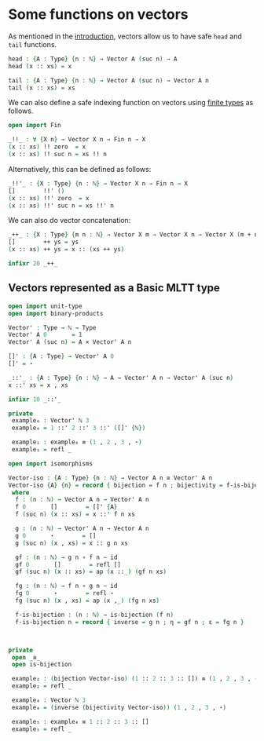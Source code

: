 <!--
```agda
{-# OPTIONS --without-K --safe #-}

module Vector-functions where

open import prelude
```
-->
# Some functions on vectors

As mentioned in the [introduction](introduction.lagda.md), vectors allow us to have safe `head` and `tail` functions.
```agda
head : {A : Type} {n : ℕ} → Vector A (suc n) → A
head (x :: xs) = x

tail : {A : Type} {n : ℕ} → Vector A (suc n) → Vector A n
tail (x :: xs) = xs
```

We can also define a safe indexing function on vectors using [finite types](Fin.lagda.md) as follows.
```agda
open import Fin

_!!_ : ∀ {X n} → Vector X n → Fin n → X
(x :: xs) !! zero  = x
(x :: xs) !! suc n = xs !! n
```
Alternatively, this can be defined as follows:
```agda
_!!'_ : {X : Type} {n : ℕ} → Vector X n → Fin n → X
[]        !!' ()
(x :: xs) !!' zero  = x
(x :: xs) !!' suc n = xs !!' n
```

We can also do vector concatenation:
```agda
_++_ : {X : Type} {m n : ℕ} → Vector X m → Vector X n → Vector X (m + n)
[]        ++ ys = ys
(x :: xs) ++ ys = x :: (xs ++ ys)

infixr 20 _++_
```

## Vectors represented as a Basic MLTT type

```agda
open import unit-type
open import binary-products

Vector' : Type → ℕ → Type
Vector' A 0       = 𝟙
Vector' A (suc n) = A × Vector' A n

[]' : {A : Type} → Vector' A 0
[]' = ⋆

_::'_ : {A : Type} {n : ℕ} → A → Vector' A n → Vector' A (suc n)
x ::' xs = x , xs

infixr 10 _::'_

private
 example₀ : Vector' ℕ 3
 example₀ = 1 ::' 2 ::' 3 ::' ([]' {ℕ})

 example₁ : example₀ ≡ (1 , 2 , 3 , ⋆)
 example₁ = refl _

open import isomorphisms

Vector-iso : {A : Type} {n : ℕ} → Vector A n ≅ Vector' A n
Vector-iso {A} {n} = record { bijection = f n ; bijectivity = f-is-bijection n }
 where
  f : (n : ℕ) → Vector A n → Vector' A n
  f 0       []        = []' {A}
  f (suc n) (x :: xs) = x ::' f n xs

  g : (n : ℕ) → Vector' A n → Vector A n
  g 0       ⋆        = []
  g (suc n) (x , xs) = x :: g n xs

  gf : (n : ℕ) → g n ∘ f n ∼ id
  gf 0       []        = refl []
  gf (suc n) (x :: xs) = ap (x ::_) (gf n xs)

  fg : (n : ℕ) → f n ∘ g n ∼ id
  fg 0       ⋆        = refl ⋆
  fg (suc n) (x , xs) = ap (x ,_) (fg n xs)

  f-is-bijection : (n : ℕ) → is-bijection (f n)
  f-is-bijection n = record { inverse = g n ; η = gf n ; ε = fg n }



private
 open _≅_
 open is-bijection

 example₂ : (bijection Vector-iso) (1 :: 2 :: 3 :: []) ≡ (1 , 2 , 3 , ⋆)
 example₂ = refl _

 example₄ : Vector ℕ 3
 example₄ = (inverse (bijectivity Vector-iso)) (1 , 2 , 3 , ⋆)

 example₅ : example₄ ≡ 1 :: 2 :: 3 :: []
 example₅ = refl _
```
